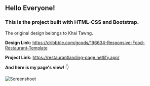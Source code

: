 ## Hello Everyone!

### This is the project built with HTML-CSS and Bootstrap. 

The original design belongs to Khai Tawng.




**Design Link:** https://dribbble.com/goods/196634-Responsive-Food-Restaurant-Template

**Project Link:** https://restaurantlanding-page.netlify.app/



**And here is my page's view!** :point_down:

![Screenshoot](https://github.com/mihrbnn/Food-Restaurant-Template/blob/71037e5c75aa1c4a159907195c3bd9e2ad48558d/img/Food-Restaurant-%20Template.png)
